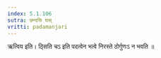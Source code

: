 ```yaml
---
index: 5.1.106
sutra: छन्दसि घस्
vritti: padamanjari
---
```


 ऋत्विय इति। ठ्सिति चऽ इति पदत्वेन भत्वे निरस्ते ठोर्गुणःऽ न भवति ॥